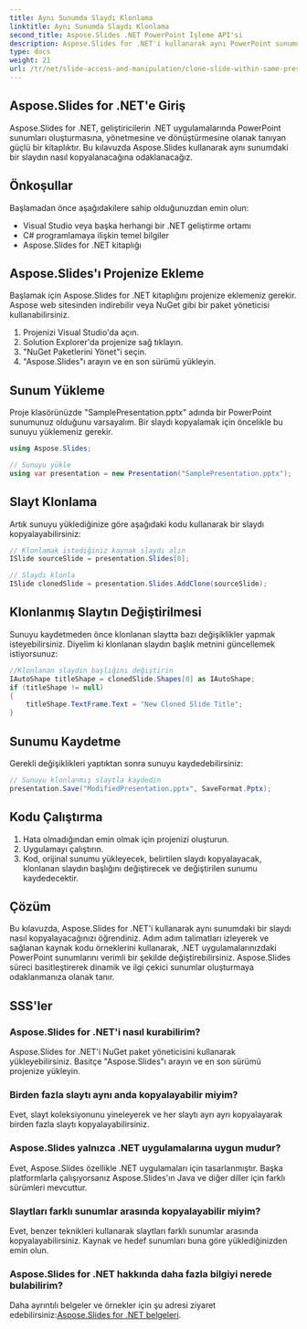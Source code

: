 ```yaml
---
title: Aynı Sunumda Slaydı Klonlama
linktitle: Aynı Sunumda Slaydı Klonlama
second_title: Aspose.Slides .NET PowerPoint İşleme API'si
description: Aspose.Slides for .NET'i kullanarak aynı PowerPoint sunumundaki slaytları nasıl kopyalayacağınızı öğrenin. Sunumlarınızı verimli bir şekilde düzenlemek için eksiksiz kaynak kodu örnekleri içeren bu adım adım kılavuzu izleyin.
type: docs
weight: 21
url: /tr/net/slide-access-and-manipulation/clone-slide-within-same-presentation/
---
```


## Aspose.Slides for .NET'e Giriş

Aspose.Slides for .NET, geliştiricilerin .NET uygulamalarında PowerPoint sunumları oluşturmasına, yönetmesine ve dönüştürmesine olanak tanıyan güçlü bir kitaplıktır. Bu kılavuzda Aspose.Slides kullanarak aynı sunumdaki bir slaydın nasıl kopyalanacağına odaklanacağız.

## Önkoşullar

Başlamadan önce aşağıdakilere sahip olduğunuzdan emin olun:

- Visual Studio veya başka herhangi bir .NET geliştirme ortamı
- C# programlamaya ilişkin temel bilgiler
- Aspose.Slides for .NET kitaplığı

## Aspose.Slides'ı Projenize Ekleme

Başlamak için Aspose.Slides for .NET kitaplığını projenize eklemeniz gerekir. Aspose web sitesinden indirebilir veya NuGet gibi bir paket yöneticisi kullanabilirsiniz.

1. Projenizi Visual Studio'da açın.
2. Solution Explorer'da projenize sağ tıklayın.
3. "NuGet Paketlerini Yönet"i seçin.
4. "Aspose.Slides"ı arayın ve en son sürümü yükleyin.

## Sunum Yükleme

Proje klasörünüzde "SamplePresentation.pptx" adında bir PowerPoint sunumunuz olduğunu varsayalım. Bir slaydı kopyalamak için öncelikle bu sunuyu yüklemeniz gerekir.

```csharp
using Aspose.Slides;

// Sunuyu yükle
using var presentation = new Presentation("SamplePresentation.pptx");
```

## Slayt Klonlama

Artık sunuyu yüklediğinize göre aşağıdaki kodu kullanarak bir slaydı kopyalayabilirsiniz:

```csharp
// Klonlamak istediğiniz kaynak slaydı alın
ISlide sourceSlide = presentation.Slides[0];

// Slaydı klonla
ISlide clonedSlide = presentation.Slides.AddClone(sourceSlide);
```

## Klonlanmış Slaytın Değiştirilmesi

Sunuyu kaydetmeden önce klonlanan slaytta bazı değişiklikler yapmak isteyebilirsiniz. Diyelim ki klonlanan slaydın başlık metnini güncellemek istiyorsunuz:

```csharp
//Klonlanan slaydın başlığını değiştirin
IAutoShape titleShape = clonedSlide.Shapes[0] as IAutoShape;
if (titleShape != null)
{
    titleShape.TextFrame.Text = "New Cloned Slide Title";
}
```

## Sunumu Kaydetme

Gerekli değişiklikleri yaptıktan sonra sunuyu kaydedebilirsiniz:

```csharp
// Sunuyu klonlanmış slaytla kaydedin
presentation.Save("ModifiedPresentation.pptx", SaveFormat.Pptx);
```

## Kodu Çalıştırma

1. Hata olmadığından emin olmak için projenizi oluşturun.
2. Uygulamayı çalıştırın.
3. Kod, orijinal sunumu yükleyecek, belirtilen slaydı kopyalayacak, klonlanan slaydın başlığını değiştirecek ve değiştirilen sunumu kaydedecektir.

## Çözüm

Bu kılavuzda, Aspose.Slides for .NET'i kullanarak aynı sunumdaki bir slaydı nasıl kopyalayacağınızı öğrendiniz. Adım adım talimatları izleyerek ve sağlanan kaynak kodu örneklerini kullanarak, .NET uygulamalarınızdaki PowerPoint sunumlarını verimli bir şekilde değiştirebilirsiniz. Aspose.Slides süreci basitleştirerek dinamik ve ilgi çekici sunumlar oluşturmaya odaklanmanıza olanak tanır.

## SSS'ler

### Aspose.Slides for .NET'i nasıl kurabilirim?

Aspose.Slides for .NET'i NuGet paket yöneticisini kullanarak yükleyebilirsiniz. Basitçe "Aspose.Slides"ı arayın ve en son sürümü projenize yükleyin.

### Birden fazla slaytı aynı anda kopyalayabilir miyim?

Evet, slayt koleksiyonunu yineleyerek ve her slaytı ayrı ayrı kopyalayarak birden fazla slaytı kopyalayabilirsiniz.

### Aspose.Slides yalnızca .NET uygulamalarına uygun mudur?

Evet, Aspose.Slides özellikle .NET uygulamaları için tasarlanmıştır. Başka platformlarla çalışıyorsanız Aspose.Slides'ın Java ve diğer diller için farklı sürümleri mevcuttur.

### Slaytları farklı sunumlar arasında kopyalayabilir miyim?

Evet, benzer teknikleri kullanarak slaytları farklı sunumlar arasında kopyalayabilirsiniz. Kaynak ve hedef sunumları buna göre yüklediğinizden emin olun.

### Aspose.Slides for .NET hakkında daha fazla bilgiyi nerede bulabilirim?

 Daha ayrıntılı belgeler ve örnekler için şu adresi ziyaret edebilirsiniz:[Aspose.Slides for .NET belgeleri](https://reference.aspose.com/slides/net/).